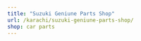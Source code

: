 ```yaml
---
title: "Suzuki Geniune Parts Shop"
url: /karachi/suzuki-geniune-parts-shop/
shop: car parts
---
```

